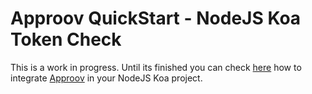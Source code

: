 # Approov QuickStart - NodeJS Koa Token Check

This is a work in progress. Until its finished you can check [here](https://github.com/approov/quickstart-nodejs-token-check) how to integrate [Approov](https://approov.io) in your NodeJS Koa project.
